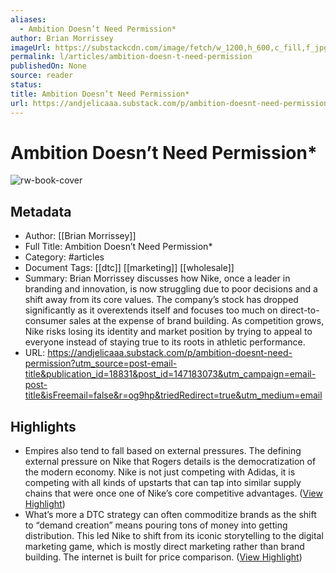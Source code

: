 ```yaml
---
aliases:
  - Ambition Doesn’t Need Permission*
author: Brian Morrissey
imageUrl: https://substackcdn.com/image/fetch/w_1200,h_600,c_fill,f_jpg,q_auto:good,fl_progressive:steep,g_auto/https%3A%2F%2Fsubstack-post-media.s3.amazonaws.com%2Fpublic%2Fimages%2F8fb15c17-2a9a-4c78-b5c2-eefa32dba74d_1537x1024.jpeg
permalink: l/articles/ambition-doesn-t-need-permission
publishedOn: None
source: reader
status: 
title: Ambition Doesn’t Need Permission*
url: https://andjelicaaa.substack.com/p/ambition-doesnt-need-permission?utm_source=post-email-title&publication_id=18831&post_id=147183073&utm_campaign=email-post-title&isFreemail=false&r=og9hp&triedRedirect=true&utm_medium=email
---
```

# Ambition Doesn’t Need Permission*

![rw-book-cover](https://substackcdn.com/image/fetch/w_1200,h_600,c_fill,f_jpg,q_auto:good,fl_progressive:steep,g_auto/https%3A%2F%2Fsubstack-post-media.s3.amazonaws.com%2Fpublic%2Fimages%2F8fb15c17-2a9a-4c78-b5c2-eefa32dba74d_1537x1024.jpeg)

## Metadata

- Author: [[Brian Morrissey]]
- Full Title: Ambition Doesn’t Need Permission*
- Category: #articles
- Document Tags: [[dtc]] [[marketing]] [[wholesale]]
- Summary: Brian Morrissey discusses how Nike, once a leader in branding and innovation, is now struggling due to poor decisions and a shift away from its core values. The company’s stock has dropped significantly as it overextends itself and focuses too much on direct-to-consumer sales at the expense of brand building. As competition grows, Nike risks losing its identity and market position by trying to appeal to everyone instead of staying true to its roots in athletic performance.
- URL: https://andjelicaaa.substack.com/p/ambition-doesnt-need-permission?utm_source=post-email-title&publication_id=18831&post_id=147183073&utm_campaign=email-post-title&isFreemail=false&r=og9hp&triedRedirect=true&utm_medium=email

## Highlights

- Empires also tend to fall based on external pressures. The defining external pressure on Nike that Rogers details is the democratization of the modern economy. Nike is not just competing with Adidas, it is competing with all kinds of upstarts that can tap into similar supply chains that were once one of Nike’s core competitive advantages. ([View Highlight](https://read.readwise.io/read/01jaccd2erdm0wk34m23aewzgg))
- What’s more a DTC strategy can often commoditize brands as the shift to “demand creation” means pouring tons of money into getting distribution. This led Nike to shift from its iconic storytelling to the digital marketing game, which is mostly direct marketing rather than brand building. The internet is built for price comparison. ([View Highlight](https://read.readwise.io/read/01jacceswvjjnzkv7xzsyt72ac))

